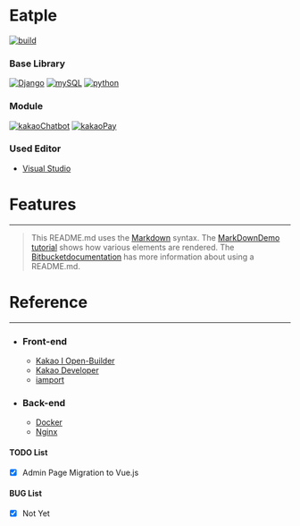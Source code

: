 
# **Eatple**

[![build](https://img.shields.io/badge/build-passing-brightgreen.svg)](https://bitbucket.org/xengiennering/sn3d-project)
### **Base Library**
[![Django](https://img.shields.io/badge/django-2.2.10-brightgreen.svg)]() [![mySQL](https://img.shields.io/badge/mySQL-5.7.30-brightgreen.svg)]() [![python](https://img.shields.io/badge/python-3.6.9-brightgreen.svg)](https://github.com/pyenv/pyenv)

### **Module**
 [![kakaoChatbot](https://img.shields.io/badge/kakao-2.0-brightgreen.svg)]() [![kakaoPay](https://img.shields.io/badge/kakaoPay-1.0-brightgreen.svg)]()

### **Used Editor**

- [Visual Studio](https://code.visualstudio.com/)

# **Features**
---

> This README.md uses the [Markdown](http://daringfireball.net/projects/markdown/) syntax. The [MarkDownDemo tutorial](https://bitbucket.org/tutorials/markdowndemo) shows how various elements are rendered. The [Bitbucketdocumentation](https://confluence.atlassian.com/bitbucket/readme-content-221449772.html) has more information about using a README.md.

# **Reference**
---
* ### Front-end
    - [Kakao I Open-Builder](https://i.kakao.com/docs/getting-started-overview#)
    - [Kakao Developer](https://developers.kakao.com/)
    - [iamport](https://www.iamport.kr/getstarted)
    
* ### Back-end
    - [Docker](https://docs.docker.com/engine/reference/commandline/cli/)
    - [Nginx](https://nginx.org/en/)

#### TODO List
- [X] Admin Page Migration to Vue.js


#### BUG List
- [X] Not Yet
